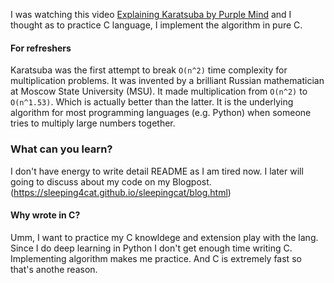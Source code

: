 I was watching this video [Explaining Karatsuba by Purple Mind](https://www.youtube.com/watch?v=AMl6EJHfUWo) and I thought as to practice C language, I implement the algorithm in pure C. 

#### For refreshers
Karatsuba was the first attempt to break `O(n^2)` time complexity for multiplication problems. It was invented by a brilliant Russian mathematician at Moscow State University (MSU). It made multiplication from `O(n^2)` to `O(n^1.53)`. 
Which is actually better than the latter. It is the underlying algorithm for most programming languages (e.g. Python) when someone tries to multiply large numbers together. 

### What can you learn? 
I don't have energy to write detail README as I am tired now. I later will going to discuss about my code on my Blogpost. (https://sleeping4cat.github.io/sleepingcat/blog.html)

#### Why wrote in C?
Umm, I want to practice my C knowldege and extension play with the lang. Since I do deep learning in Python I don't get enough time writing C. Implementing algorithm makes me practice. And C is extremely fast so that's anothe reason. 
